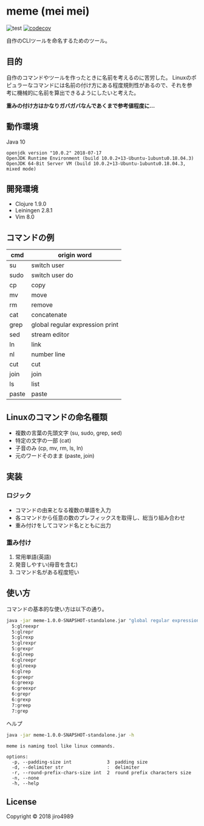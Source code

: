 # meme (mei mei)

![test](https://github.com/jiro4989/meme/workflows/test/badge.svg)
[![codecov](https://codecov.io/gh/jiro4989/meme/branch/master/graph/badge.svg)](https://codecov.io/gh/jiro4989/meme)

自作のCLIツールを命名するためのツール。

## 目的

自作のコマンドやツールを作ったときに名前を考えるのに苦労した。
Linuxのポピュラーなコマンドには名前の付け方にある程度規則性があるので、それを参
考に機械的に名前を算出できるようにしたいと考えた。

**重みの付け方はかなりガバガバなんであくまで参考値程度に...**

## 動作環境

Java 10

    openjdk version "10.0.2" 2018-07-17
    OpenJDK Runtime Environment (build 10.0.2+13-Ubuntu-1ubuntu0.18.04.3)
    OpenJDK 64-Bit Server VM (build 10.0.2+13-Ubuntu-1ubuntu0.18.04.3, mixed mode)

## 開発環境

- Clojure 1.9.0
- Leiningen 2.8.1
- Vim 8.0

## コマンドの例

| cmd   | origin word                      |
|-------|----------------------------------|
| su    | switch user                      |
| sudo  | switch user do                   |
| cp    | copy                             |
| mv    | move                             |
| rm    | remove                           |
| cat   | concatenate                      |
| grep  | global regular expression print  |
| sed   | stream editor                    |
| ln    | link                             |
| nl    | number line                      |
| cut   | cut                              |
| join  | join                             |
| ls    | list                             |
| paste | paste                            |

## Linuxのコマンドの命名種類

- 複数の言葉の先頭文字 (su, sudo, grep, sed)
- 特定の文字の一部 (cat)
- 子音のみ (cp, mv, rm, ls, ln)
- 元のワードそのまま (paste, join)

## 実装

### ロジック

- コマンドの由来となる複数の単語を入力
- 各コマンドから任意の数のプレフィックスを取得し、総当り組み合わせ
- 重み付けをしてコマンド名とともに出力

### 重み付け

1. 常用単語(英語)
1. 発音しやすい(母音を含む)
1. コマンド名がある程度短い

## 使い方

コマンドの基本的な使い方は以下の通り。

```bash
java -jar meme-1.0.0-SNAPSHOT-standalone.jar "global regular expression print"
  5:glreexpr
  5:glrepr
  5:glrexp
  5:glrexpr
  5:grexpr
  6:glreep
  6:glreepr
  6:glreexp
  6:glrep
  6:greepr
  6:greexp
  6:greexpr
  6:grepr
  6:grexp
  7:greep
  7:grep
```

ヘルプ

```bash
java -jar meme-1.0.0-SNAPSHOT-standalone.jar -h
```

    meme is naming tool like linux commands.

    options:
      -p, --padding-size int             3  padding size
      -d, --delimiter str                :  delimiter
      -r, --round-prefix-chars-size int  2  round prefix characters size
      -n, --none
      -h, --help

## License

Copyright © 2018 jiro4989
